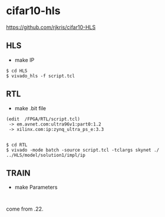 # cifar10-hls
https://github.com/rjkris/cifar10-HLS




## HLS
  - make IP
  ```
  $ cd HLS
  $ vivado_hls -f script.tcl
  ```


## RTL
  - make .bit file
  ```
  (edit  /FPGA/RTL/script.tcl)
   -> em.avnet.com:ultra96v1:part0:1.2
   -> xilinx.com:ip:zynq_ultra_ps_e:3.3

  
  $ cd RTL
  $ vivado -mode batch -source script.tcl -tclargs skynet ./ ../HLS/model/solution1/impl/ip
  ```

## TRAIN
  - make Parameters
  ```
    
  ```
  
come from .22.
